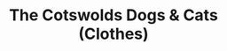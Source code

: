 ---
title: "The Cotswolds Dogs & Cats (Clothes)"
url: /cirencester/the-cotswolds-dogs-and-cats-clothes/
shop: charity
---